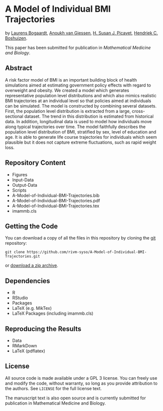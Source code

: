 # A Model of Individual BMI Trajectories

by [Laurens Bogaardt](https://orcid.org/0000-0002-7712-6627), [Anoukh van Giessen](https://orcid.org/0000-0003-4521-9500), [H. Susan J. Picavet](https://orcid.org/0000-0002-6895-165X), [Hendriek C. Boshuizen](https://orcid.org/0000-0002-3916-9095).

This paper has been submitted for publication in *Mathematical Medicine and Biology*.

## Abstract

A risk factor model of BMI is an important building block of health simulations aimed at estimating government policy effects with regard to overweight and obesity. We created a model which generates representative population level distributions and which also mimics realistic BMI trajectories at an individual level so that policies aimed at individuals can be simulated. The model is constructed by combining several datasets. First, the population level distribution is extracted from a large, cross-sectional dataset. The trend in this distribution is estimated from historical data. In addition, longitudinal data is used to model how individuals move along typical trajectories over time. The model faithfully describes the population level distribution of BMI, stratified by sex, level of education and age. It is able to generate life course trajectories for individuals which seem plausible but it does not capture extreme fluctuations, such as rapid weight loss.

## Repository Content

- Figures
- Input-Data
- Output-Data
- Scripts
- A-Model-of-Individual-BMI-Trajectories.bib
- A-Model-of-Individual-BMI-Trajectories.pdf
- A-Model-of-Individual-BMI-Trajectories.tex
- imammb.cls

## Getting the Code

You can download a copy of all the files in this repository by cloning the [git](https://git-scm.com/) repository:

    git clone https://github.com/rivm-syso/A-Model-of-Individual-BMI-Trajectories.git

or [download a zip archive](https://github.com/rivm-syso/A-Model-of-Individual-BMI-Trajectories/archive/refs/heads/master.zip).

## Dependencies

- R
- RStudio
- Packages
- LaTeX (e.g. MikTex)
- LaTeX Packages (including imammb.cls)

## Reproducing the Results

- Data
- RMarkDown
- LaTeX (pdflatex)

## License

All source code is made available under a GPL 3 license. You can freely use and modify the code, without warranty, so long as you provide attribution to the authors. See `LICENSE` for the full license text.

The manuscript text is also open source and is currently submitted for publication in Mathematical Medicine and Biology.